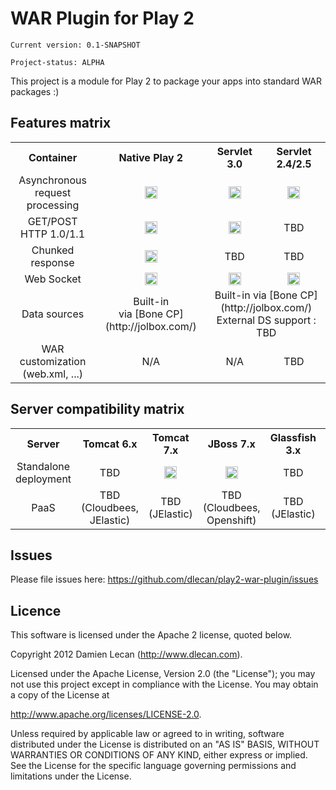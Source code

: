 # WAR Plugin for Play 2

    Current version: 0.1-SNAPSHOT

    Project-status: ALPHA

This project is a module for Play 2 to package your apps into standard WAR packages :)

## Features matrix
<table style="text-align: center;">
  <tr>
	<th>Container</th>
    <th>Native Play 2</th>
	<th>Servlet 3.0</th>
	<th>Servlet 2.4/2.5</th>
  </tr>
  <tr>
    <td>Asynchronous request<br/>processing</td>
	<td><img src="http://openclipart.org/image/800px/svg_to_png/161503/OK-1.png" height="20"></td>
	<td><img src="http://openclipart.org/image/800px/svg_to_png/161503/OK-1.png" height="20"></td>
	<td><img src="http://openclipart.org/image/800px/svg_to_png/161515/OK-2.png" height="20"></td>
  </tr>
  <tr>
    <td>GET/POST<br/>HTTP 1.0/1.1</td>
	<td><img src="http://openclipart.org/image/800px/svg_to_png/161503/OK-1.png" height="20"></td>
	<td><img src="http://openclipart.org/image/800px/svg_to_png/161503/OK-1.png" height="20"></td>
	<td>TBD</td>
  </tr>
  <tr>
    <td>Chunked response</td>
	<td><img src="http://openclipart.org/image/800px/svg_to_png/161503/OK-1.png" height="20"></td>
	<td>TBD</td>
	<td>TBD</td>
  </tr>
  <tr>
    <td>Web Socket</td>
	<td><img src="http://openclipart.org/image/800px/svg_to_png/161503/OK-1.png" height="20"></td>
	<td><img src="http://openclipart.org/image/800px/svg_to_png/161515/OK-2.png" height="20"></td>
	<td><img src="http://openclipart.org/image/800px/svg_to_png/161515/OK-2.png" height="20"></td>  
  </tr>
  <tr>
    <td>Data sources</td>
	<td>Built-in<br/>via [Bone CP](http://jolbox.com/)</td>
	<td colspan="2">Built-in via [Bone CP](http://jolbox.com/)<br/>External DS support : TBD</td>
  </tr>
  <tr>
    <td>WAR customization<br/>(web.xml, ...)</td>
	<td>N/A</td>
	<td>N/A</td>
	<td>TBD</td>  
  </tr>
</table>

## Server compatibility matrix
<table style="text-align: center;">
  <tr>
	<th>Server</th>
    <th>Tomcat 6.x</th>
	<th>Tomcat 7.x</th>
	<th>JBoss 7.x</th>
    <th>Glassfish 3.x</th>
    <th>WAS x.x</th>
  </tr>
  <tr>
    <td>Standalone deployment</td>
	<td>TBD</td>
	<td><img src="http://openclipart.org/image/800px/svg_to_png/161503/OK-1.png" height="20"></td>
	<td><img src="http://openclipart.org/image/800px/svg_to_png/161503/OK-1.png" height="20"></td>
	<td>TBD</td>
	<td>-</td>
  </tr>
  <tr>
    <td>PaaS</td>
	<td>TBD<br/>(Cloudbees, JElastic)</td>
	<td>TBD<br/>(JElastic)</td>
	<td>TBD<br/>(Cloudbees, Openshift)</td>
	<td>TBD<br/>(JElastic)</td>
	<td>-</td>
  </tr>
</table>

## Issues
Please file issues here: https://github.com/dlecan/play2-war-plugin/issues

## Licence

This software is licensed under the Apache 2 license, quoted below.

Copyright 2012 Damien Lecan (http://www.dlecan.com).

Licensed under the Apache License, Version 2.0 (the "License"); you 
may not use this project except in compliance with the License. You 
may obtain a copy of the License at 

http://www.apache.org/licenses/LICENSE-2.0.

Unless required by applicable law or agreed to in writing, software
distributed under the License is distributed on an "AS IS" BASIS,
WITHOUT WARRANTIES OR CONDITIONS OF ANY KIND, either express or implied.
See the License for the specific language governing permissions and
limitations under the License.